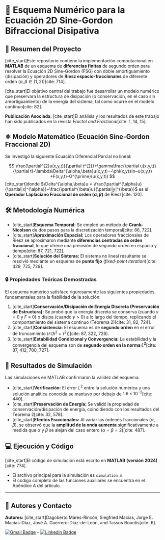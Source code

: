 # 🌊 Esquema Numérico para la Ecuación 2D Sine-Gordon Bifraccional Disipativa

## 🎯 Resumen del Proyecto

[cite_start]Este repositorio contiene la implementación computacional en **MATLAB** de un esquema de **diferencias finitas** de segundo orden para resolver la Ecuación 2D Sine-Gordon (FSG) con doble amortiguamiento (disipación) y operadores de **Riesz espacio-fraccionales** de diferente orden ($\alpha, \beta \in (1, 2)$)[cite: 714].

[cite_start]El objetivo central del trabajo fue desarrollar un modelo numérico que preservara la estructura de disipación (o conservación, en el caso sin amortiguamiento) de la energía del sistema, tal como ocurre en el modelo continuo[cite: 82].

**Publicación Asociada:**
[cite_start]El análisis y los resultados de este trabajo han sido publicados en la revista *Fractal and Fractional*[cite: 1, 14, 15].

## ⚛️ Modelo Matemático (Ecuación Sine-Gordon Fraccional 2D)

Se investigó la siguiente Ecuación Diferencial Parcial no lineal:

$$
\frac{\partial^{2}u(x,y,t)}{\partial t^{2}}+\gamma\frac{\partial u(x,y,t)}{\partial t}-\lambda\Delta^{\alpha,\beta}u(x,y,t)=-\phi(x,y)sin~u(x,y,t) +F(x,y,t)-G^{\prime}(u(x,y,t))
$$
[cite_start]donde $\Delta^{\alpha,\beta}u = \frac{\partial^{\alpha}u}{\partial|x|^{\alpha}}+\frac{\partial^{\beta}u}{\partial|y|^{\beta}}$ es el **Operador Laplaciano Fraccional de orden $(\alpha, \beta)$** de Riesz[cite: 120].

## 🛠️ Metodología Numérica

* [cite_start]**Esquema Temporal:** Se empleó un método de **Crank-Nicolson** de dos pasos para la discretización temporal[cite: 86, 722].
* [cite_start]**Aproximación Espacial:** Los operadores fraccionales de Riesz se aproximaron mediante **diferencias centradas de orden fraccional**, lo que ofrece una precisión de segundo orden en espacio y tiempo[cite: 87, 721, 722].
* [cite_start]**Solución del Sistema:** El sistema no lineal resultante se resolvió mediante un esquema de **punto fijo** (*fixed-point iteration*)[cite: 429, 725, 729].

### 🔒 Propiedades Teóricas Demostradas

El esquema numérico satisface rigurosamente las siguientes propiedades, fundamentales para la fiabilidad de la solución:

1.  [cite_start]**Conservación/Disipación de Energía Discreta (Preservación de Estructura):** Se probó que la energía discreta se conserva (cuando $\gamma=0$ y $F \equiv 0$) o disipa (cuando $\gamma>0$) a lo largo del tiempo, replicando el comportamiento del sistema continuo (Teorema 2)[cite: 31, 82, 724].
2.  [cite_start]**Consistencia:** El esquema es de **segundo orden** en el error de truncamiento ($\mathcal{O}(h^2 + \tau^2)$)[cite: 87, 322, 726].
3.  [cite_start]**Estabilidad Condicional y Convergencia:** La estabilidad y la convergencia del esquema son de **segundo orden en la norma $L^2$**[cite: 87, 412, 700, 727].

## 🧪 Resultados de Simulación

Las simulaciones en MATLAB confirmaron la validez del esquema:

* [cite_start]**Verificación:** El error $L^2$ entre la solución numérica y una solución analítica conocida se mantuvo por debajo de $1.6 \times 10^{-2}$[cite: 440].
* [cite_start]**Preservación de Energía:** Se validó la propiedad de conservación/disipación de energía, coincidiendo con los resultados del Teorema 2[cite: 32, 578].
* [cite_start]**Efectos Fraccionales:** Al variar las órdenes fraccionales ($\alpha, \beta$), se observó que la **amplitud de la onda aumenta** significativamente a medida que $\alpha$ y $\beta$ se alejan del caso entero ($\alpha=\beta=2$)[cite: 487].

## 💻 Ejecución y Código

[cite_start]El código de simulación está escrito en **MATLAB (versión 2024)**[cite: 774].

* El archivo principal para la simulación es `simulation.m`.
* El código completo de las funciones auxiliares se encuentra en el Apéndice A del artículo.

---

## 👥 Autores y Contacto

**Autores:**
[cite_start]Dagoberto Mares-Rincón, Siegfried Macías, Jorge E. Macías-Díaz, José A. Guerrero-Díaz-de-León, and Tassos Bountis[cite: 6].

[![Gmail Badge](https://img.shields.io/badge/-dagobertomares0@gmail.com-c14438?style=flat&logo=Gmail&logoColor=white&link=mailto:dagobertomares0@gmail.com)](mailto:dagobertomares0@gmail.com) - 
[![Linkedin Badge](https://img.shields.io/badge/-dagobertomares-0072b1?style=flat&logo=Linkedin&logoColor=white&link=https://www.linkedin.com/in/dagoberto-mares/)](https://www.linkedin.com/in/dagoberto-mares/)
